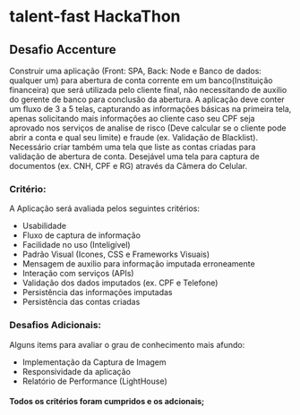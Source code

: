 # talent-fast HackaThon

## Desafio Accenture

Construir uma aplicação (Front: SPA, Back: Node e Banco de dados: qualquer um)
para abertura de conta corrente em um banco(Instituição financeira) que será utilizada
pelo cliente final, não necessitando de auxilio do gerente de banco para conclusão da
abertura. A aplicação deve conter um fluxo de 3 a 5 telas, capturando as informações
básicas na primeira tela, apenas solicitando mais informações ao cliente caso seu CPF
seja aprovado nos serviços de analise de risco (Deve calcular se o cliente pode abrir a
conta e qual seu limite) e fraude (ex. Validação de Blacklist).
Necessário criar também uma tela que liste as contas criadas para validação de
abertura de conta.
Desejável uma tela para captura de documentos (ex. CNH, CPF e RG) através da
Câmera do Celular.

### Critério:
A Aplicação será avaliada pelos seguintes critérios:

* Usabilidade
* Fluxo de captura de informação
* Facilidade no uso (Inteligível)
* Padrão Visual (Icones, CSS e Frameworks Visuais)
* Mensagem de auxilio para informação imputada erroneamente
* Interação com serviços (APIs)
* Validação dos dados imputados (ex. CPF e Telefone)
* Persistência das informações imputadas
* Persistência das contas criadas

### Desafios Adicionais:
Alguns items para avaliar o grau de conhecimento mais afundo:

* Implementação da Captura de Imagem
* Responsividade da aplicação
* Relatório de Performance (LightHouse)

#### Todos os critérios foram cumpridos e os adcionais;
